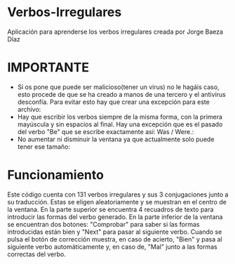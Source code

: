 # Verbos-Irregulares

Aplicación para aprenderse los verbos irregulares creada por Jorge Baeza Díaz

# IMPORTANTE

- Si os pone que puede ser malicioso(tener un virus) no le hagáis caso, esto procede de que se ha creado a manos de una tercero y el antivirus desconfía. Para evitar esto hay que crear una excepción para este archivo:
- Hay que escribir los verbos siempre de la misma forma, con la primera mayúscula y sin espacios al final. Hay una excepción que es el pasado del verbo "Be" que se escribe exactamente así: Was / Were.:
- No aumentar ni disminuir la ventana ya que actualmente solo puede tener ese tamaño:

# Funcionamiento

Este código cuenta con 131 verbos irregulares y sus 3 conjugaciones junto a su traducción. Estas se eligen aleatoriamente y se muestran en el centro de la ventana. En la parte superior se encuentra 4 recuadros de texto para introducir las formas del verbo generado. En la parte inferior de la ventana se encuentran dos botones: "Comprobar" para saber si las formas introducidas están bien y "Next" para pasar al siguiente verbo. Cuando se pulsa el botón de corrección muestra, en caso de acierto, "Bien" y pasa al siguiente verbo automáticamente y, en caso de, "Mal" junto a las formas correctas del verbo. 
